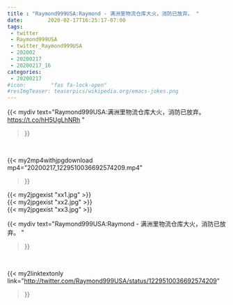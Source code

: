 ```yaml
---
title : "Raymond999USA:Raymond - 满洲里物流仓库大火，消防已放弃。 "
date:        2020-02-17T16:25:17-07:00
tags:
 - twitter
 - Raymond999USA
 - twitter_Raymond999USA
 - 202002
 - 20200217
 - 20200217_16
categories:
 - 20200217
#icon:        "fas fa-lock-open"
#resImgTeaser: teaserpics/wikipedia.org/emacs-jokes.png
---
```


{{< mydiv text="Raymond999USA:满洲里物流仓库大火，消防已放弃。 https://t.co/hH5UgLhNRh "
>}}
<br>


{{< my2mp4withjpgdownload mp4="20200217_1229510036692574209.mp4"
>}}

{{< my2jpgexist "xx1.jpg" >}}<br>
{{< my2jpgexist "xx2.jpg" >}}<br>
{{< my2jpgexist "xx3.jpg" >}}<br>



{{< mydiv text="Raymond999USA:Raymond - 满洲里物流仓库大火，消防已放弃。 "
>}}
<br>

{{< my2linktextonly link="http://twitter.com/Raymond999USA/status/1229510036692574209"
>}}


<br>

